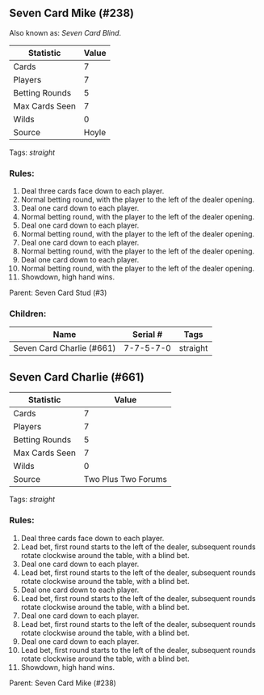 ## Seven Card Mike (#238)
Also known as: *Seven Card Blind*.

|Statistic|Value|
|---------|-----|
|Cards|7|
|Players|7|
|Betting Rounds|5|
|Max Cards Seen|7|
|Wilds|0|
|Source|Hoyle|
Tags: *straight*
### Rules:
1. Deal three cards face down to each player.
2. Normal betting round, with the player to the left of the dealer opening.
3. Deal one card down to each player.
4. Normal betting round, with the player to the left of the dealer opening.
5. Deal one card down to each player.
6. Normal betting round, with the player to the left of the dealer opening.
7. Deal one card down to each player.
8. Normal betting round, with the player to the left of the dealer opening.
9. Deal one card down to each player.
10. Normal betting round, with the player to the left of the dealer opening.
11. Showdown, high hand wins.

Parent: Seven Card Stud (#3)
### Children:

|Name|Serial #|Tags|
|----|--------|----|
|Seven Card Charlie (#661)|7-7-5-7-0|straight


## Seven Card Charlie (#661)

|Statistic|Value|
|---------|-----|
|Cards|7|
|Players|7|
|Betting Rounds|5|
|Max Cards Seen|7|
|Wilds|0|
|Source|Two Plus Two Forums|
Tags: *straight*
### Rules:
1. Deal three cards face down to each player.
2. Lead bet, first round starts to the left of the dealer, subsequent rounds rotate clockwise around the table, with a blind bet.
3. Deal one card down to each player.
4. Lead bet, first round starts to the left of the dealer, subsequent rounds rotate clockwise around the table, with a blind bet.
5. Deal one card down to each player.
6. Lead bet, first round starts to the left of the dealer, subsequent rounds rotate clockwise around the table, with a blind bet.
7. Deal one card down to each player.
8. Lead bet, first round starts to the left of the dealer, subsequent rounds rotate clockwise around the table, with a blind bet.
9. Deal one card down to each player.
10. Lead bet, first round starts to the left of the dealer, subsequent rounds rotate clockwise around the table, with a blind bet.
11. Showdown, high hand wins.

Parent: Seven Card Mike (#238)


